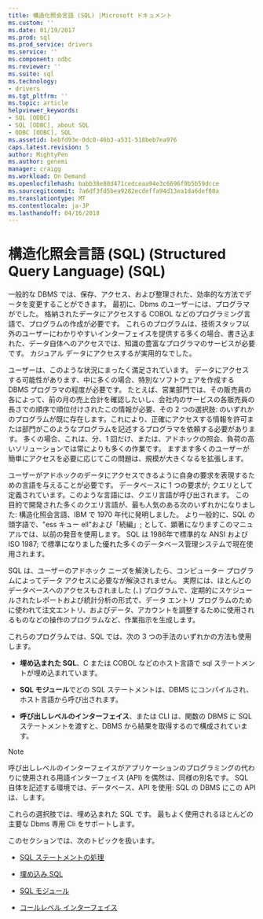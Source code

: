 ```yaml
---
title: 構造化照会言語 (SQL) |Microsoft ドキュメント
ms.custom: ''
ms.date: 01/19/2017
ms.prod: sql
ms.prod_service: drivers
ms.service: ''
ms.component: odbc
ms.reviewer: ''
ms.suite: sql
ms.technology:
- drivers
ms.tgt_pltfrm: ''
ms.topic: article
helpviewer_keywords:
- SQL [ODBC]
- SQL [ODBC], about SQL
- ODBC [ODBC], SQL
ms.assetid: bebfd93e-0dc0-46b3-a531-518beb7ea976
caps.latest.revision: 5
author: MightyPen
ms.author: genemi
manager: craigg
ms.workload: On Demand
ms.openlocfilehash: babb38e88d471cedceaa94e3c6696f9b5b59dcce
ms.sourcegitcommit: 7a6df3fd5bea9282ecdeffa94d13ea1da6def80a
ms.translationtype: MT
ms.contentlocale: ja-JP
ms.lasthandoff: 04/16/2018
---
```

# <a name="structured-query-language-sql"></a>構造化照会言語 (SQL) (Structured Query Language) (SQL)
一般的な DBMS では、保存、アクセス、および整理された、効率的な方法でデータを変更することができます。 最初に、Dbms のユーザーには、プログラマがでした。 格納されたデータにアクセスする COBOL などのプログラミング言語で、プログラムの作成が必要です。 これらのプログラムは、技術スタッフ以外のユーザーにわかりやすいインターフェイスを提供する多くの場合、書き込まれた、データ自体へのアクセスでは、知識の豊富なプログラマのサービスが必要です。 カジュアル データにアクセスするが実用的なでした。  
  
 ユーザーは、このような状況にまったく満足されています。 データにアクセスする可能性があります、中に多くの場合、特別なソフトウェアを作成する DBMS プログラマの程度が必要です。 たとえば、営業部門では、その販売員の各によって、前の月の売上合計を確認したいし、会社内のサービスの各販売員の長さでの順序で順位付けされたこの情報が必要、その 2 つの選択肢: のいずれかのプログラムが既に存在します。これにより、正確にアクセスする情報を許可または部門がこのようなプログラムを記述するプログラマを依頼する必要があります。 多くの場合、これは、分、1 回だけ、または、アドホックの照会、負荷の高いソリューションでは常によりも多くの作業です。 ますます多くのユーザーが簡単にアクセスを必要に応じてこの問題は、規模が大きくなるを拡張します。  
  
 ユーザーがアドホックのデータにアクセスできるように自身の要求を表現するための言語を与えることが必要です。 データベースに 1 つの要求が; クエリとして定義されています。このような言語には、クエリ言語が呼び出されます。 この目的で開発された多くのクエリ言語が、最も人気のある次のいずれかになりました: 構造化照会言語、IBM で 1970 年代に発明しました。 より一般的に、SQL の頭字語で、"ess キュー ell"および「続編」; として、顕著になりますこのマニュアルでは、以前の発音を使用します。 SQL は 1986年で標準的な ANSI および ISO 1987; で標準になりました優れた多くのデータベース管理システムで現在使用されます。  
  
 SQL は、ユーザーのアドホック ニーズを解決したら、コンピューター プログラムによってデータ アクセスに必要なが解決されません。 実際には、ほとんどのデータベースへのアクセスもされました (、) プログラムで、定期的にスケジュールされたレポートおよび統計分析の形式で、データ エントリ プログラムのために使われて注文エントリ、およびデータ、アカウントを調整するために使用されるものなどの操作のプログラムなど、作業指示を生成します。  
  
 これらのプログラムでは、SQL では、次の 3 つの手法のいずれかの方法も使用します。  
  
-   **埋め込まれた SQL**、C または COBOL などのホスト言語で sql ステートメントが埋め込まれています。  
  
-   **SQL モジュール**でどの SQL ステートメントは、DBMS にコンパイルされ、ホスト言語から呼び出されます。  
  
-   **呼び出しレベルのインターフェイス**、または CLI は、関数の DBMS に SQL ステートメントを渡すと、DBMS から結果を取得するので構成されています。  
  
> [!NOTE]  
>  呼び出しレベルのインターフェイスがアプリケーションのプログラミングの代わりに使用される用語インターフェイス (API) を偶然は、同様の別名です。 SQL 自体を記述する環境では、データベース、API を使用: SQL の DBMS にこの API は、します。  
  
 これらの選択肢では、埋め込まれた SQL です。 最もよく使用されるほとんどの主要な Dbms 専用 Cli をサポートします。  
  
 このセクションでは、次のトピックを扱います。  
  
-   [SQL ステートメントの処理](../../odbc/reference/processing-a-sql-statement.md)  
  
-   [埋め込み SQL](../../odbc/reference/embedded-sql.md)  
  
-   [SQL モジュール](../../odbc/reference/sql-modules.md)  
  
-   [コールレベル インターフェイス](../../odbc/reference/call-level-interfaces.md)
